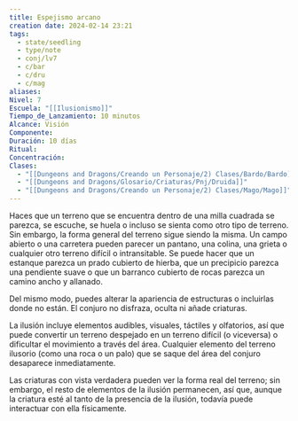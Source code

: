 ```yaml
---
title: Espejismo arcano
creation date: 2024-02-14 23:21
tags:
  - state/seedling
  - type/note
  - conj/lv7
  - c/bar
  - c/dru
  - c/mag
aliases: 
Nivel: 7
Escuela: "[[Ilusionismo]]"
Tiempo_de_Lanzamiento: 10 minutos
Alcance: Visión
Componente: 
Duración: 10 días
Ritual: 
Concentración: 
Clases:
  - "[[Dungeons and Dragons/Creando un Personaje/2) Clases/Bardo/Bardo]]"
  - "[[Dungeons and Dragons/Glosario/Criaturas/Pnj/Druida]]"
  - "[[Dungeons and Dragons/Creando un Personaje/2) Clases/Mago/Mago]]"
---
```

Haces que un terreno que se encuentra dentro de una milla cuadrada se parezca, se escuche, se huela o incluso se sienta como otro tipo de terreno. Sin embargo, la forma general del terreno sigue siendo la misma. Un campo abierto o una carretera pueden parecer un pantano, una colina, una grieta o cualquier otro terreno difícil o intransitable. Se puede hacer que un estanque parezca un prado cubierto de hierba, que un precipicio parezca una pendiente suave o que un barranco cubierto de rocas parezca un camino ancho y allanado.

Del mismo modo, puedes alterar la apariencia de estructuras o incluirlas donde no están. El conjuro no disfraza, oculta ni añade criaturas.

La ilusión incluye elementos audibles, visuales, táctiles y olfatorios, así que puede convertir un terreno despejado en un terreno difícil (o viceversa) o dificultar el movimiento a través del área. Cualquier elemento del terreno ilusorio (como una roca o un palo) que se saque del área del conjuro desaparece inmediatamente.

Las criaturas con vista verdadera pueden ver la forma real del terreno; sin embargo, el resto de elementos de la ilusión permanecen, así que, aunque la criatura esté al tanto de la presencia de la ilusión, todavía puede interactuar con ella físicamente.
